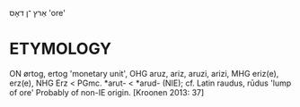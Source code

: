 אַרץ
־ן
דאָס
'ore'

ETYMOLOGY
===========
ON ørtog, ertog 'monetary unit', OHG aruz, ariz, aruzi, arizi, MHG eriz(e), erz(e), NHG Erz < PGmc. *arut- < *arud- (NIE); cf. Latin raudus, rūdus 'lump of ore'
Probably of non-IE origin.
[Kroonen 2013: 37]